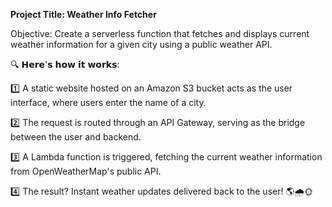 **Project Title: Weather Info Fetcher**

Objective: Create a serverless function that fetches and displays current weather information for a given city using a public weather API.

🔍 𝗛𝗲𝗿𝗲'𝘀 𝗵𝗼𝘄 𝗶𝘁 𝘄𝗼𝗿𝗸𝘀:

1️⃣ A static website hosted on an Amazon S3 bucket acts as the user interface, where users enter the name of a city.

2️⃣ The request is routed through an API Gateway, serving as the bridge between the user and backend.

3️⃣ A Lambda function is triggered, fetching the current weather information from OpenWeatherMap's public API.

4️⃣ The result? Instant weather updates delivered back to the user! 🌎🌧️🌞
